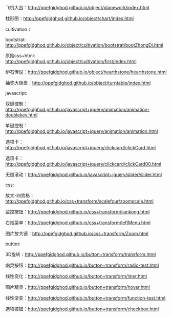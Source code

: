 飞机大战：http://ppefgidghod.github.io/object/planework/index.html

柱形图：http://ppefgidghod.github.io/object/chart/index.html

cultivation：

bootstrat: http://ppefgidghod.github.io/object/cultivation/bootstrat/bootZhongDi.html

原始css+html: http://ppefgidghod.github.io/object/cultivation/first/index.html

炉石传说：http://ppefgidghod.github.io/object/hearthstone/hearthstone.html

抽奖大转盘：http://ppefgidghod.github.io/object/turntable/index.html

javascript:

双键控制：http://ppefgidghod.github.io/javascript+jquery/animation/animation-doublekey.html

单键控制：http://ppefgidghod.github.io/javascript+jquery/animation/animation.html

选项卡：http://ppefgidghod.github.io/javascript+jquery/clickcard/clickCard.html

选项卡：http://ppefgidghod.github.io/javascript+jquery/clickcard/clickCard00.html

无缝滚动：http://ppefgidghod.github.io/javascript+jquery/slider/slider.html

css:

放大-四宫格：http://ppefgidghod.github.io/css+transform/scalefour/zoomscale.html

监控按钮：http://ppefgidghod.github.io/css+transform/jiankong.html

右推菜单：http://ppefgidghod.github.io/css+transform/leftMenu.html

图片放大镜：http://ppefgidghod.github.io/css+transform/Zoom.html

button:

3D旋转：http://ppefgidghod.github.io/button+transform/transform.html

幽灵按钮：http://ppefgidghod.github.io/button+transform/radio-test.html

线性变化：http://ppefgidghod.github.io/button+transform/liner.html

图片精灵：http://ppefgidghod.github.io/button+transform/hover.html

线性渐变：http://ppefgidghod.github.io/button+transform/function-test.html

选项按钮：http://ppefgidghod.github.io/button+transform/checkbox.html
